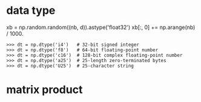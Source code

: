 # data type
[](https://docs.scipy.org/doc/numpy-1.13.0/user/basics.types.html)

xb = np.random.random((nb, d)).astype('float32')
xb[:, 0] += np.arange(nb) / 1000.

[](https://docs.scipy.org/doc/numpy-1.13.0/reference/arrays.dtypes.html)

```shell
>>> dt = np.dtype('i4')   # 32-bit signed integer
>>> dt = np.dtype('f8')   # 64-bit floating-point number
>>> dt = np.dtype('c16')  # 128-bit complex floating-point number
>>> dt = np.dtype('a25')  # 25-length zero-terminated bytes
>>> dt = np.dtype('U25')  # 25-character string
```

# matrix product